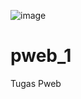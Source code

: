 ![image](https://github.com/auzieuji/pweb_1/assets/113770389/922d2eb7-61aa-448d-a4cf-55e31066e82d)
# pweb_1
Tugas Pweb
